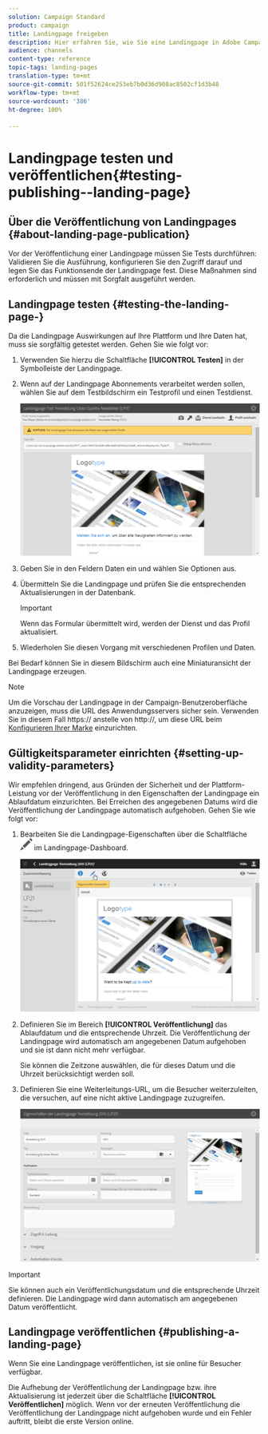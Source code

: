 ```yaml
---
solution: Campaign Standard
product: campaign
title: Landingpage freigeben
description: Hier erfahren Sie, wie Sie eine Landingpage in Adobe Campaign testen und veröffentlichen können.
audience: channels
content-type: reference
topic-tags: landing-pages
translation-type: tm+mt
source-git-commit: 501f52624ce253eb7b0d36d908ac8502cf1d3b48
workflow-type: tm+mt
source-wordcount: '386'
ht-degree: 100%

---
```



# Landingpage testen und veröffentlichen{#testing-publishing--landing-page}

## Über die Veröffentlichung von Landingpages {#about-landing-page-publication}

Vor der Veröffentlichung einer Landingpage müssen Sie Tests durchführen: Validieren Sie die Ausführung, konfigurieren Sie den Zugriff darauf und legen Sie das Funktionsende der Landingpage fest. Diese Maßnahmen sind erforderlich und müssen mit Sorgfalt ausgeführt werden.

## Landingpage testen        {#testing-the-landing-page-}

Da die Landingpage Auswirkungen auf Ihre Plattform und Ihre Daten hat, muss sie sorgfältig getestet werden. Gehen Sie wie folgt vor:

1. Verwenden Sie hierzu die Schaltfläche **[!UICONTROL Testen]** in der Symbolleiste der Landingpage.
1. Wenn auf der Landingpage Abonnements verarbeitet werden sollen, wählen Sie auf dem Testbildschirm ein Testprofil und einen Testdienst.

   ![](assets/lp_test_2.png)

1. Geben Sie in den Feldern Daten ein und wählen Sie Optionen aus.
1. Übermitteln Sie die Landingpage und prüfen Sie die entsprechenden Aktualisierungen in der Datenbank.

   >[!IMPORTANT]
   >
   >Wenn das Formular übermittelt wird, werden der Dienst und das Profil aktualisiert.

1. Wiederholen Sie diesen Vorgang mit verschiedenen Profilen und Daten.

Bei Bedarf können Sie in diesem Bildschirm auch eine Miniaturansicht der Landingpage erzeugen.

>[!NOTE]
>
>Um die Vorschau der Landingpage in der Campaign-Benutzeroberfläche anzuzeigen, muss die URL des Anwendungsservers sicher sein. Verwenden Sie in diesem Fall https:// anstelle von http://, um diese URL beim [Konfigurieren Ihrer Marke](../../administration/using/branding.md#configuring-and-using-brands) einzurichten.

## Gültigkeitsparameter einrichten         {#setting-up-validity-parameters}

Wir empfehlen dringend, aus Gründen der Sicherheit und der Plattform-Leistung vor der Veröffentlichung in den Eigenschaften der Landingpage ein Ablaufdatum einzurichten. Bei Erreichen des angegebenen Datums wird die Veröffentlichung der Landingpage automatisch aufgehoben. Gehen Sie wie folgt vor:

1. Bearbeiten Sie die Landingpage-Eigenschaften über die Schaltfläche ![](assets/edit_darkgrey-24px.png) im Landingpage-Dashboard.

   ![](assets/lp_edit_properties_button.png)

1. Definieren Sie im Bereich **[!UICONTROL Veröffentlichung]** das Ablaufdatum und die entsprechende Uhrzeit. Die Veröffentlichung der Landingpage wird automatisch am angegebenen Datum aufgehoben und sie ist dann nicht mehr verfügbar.

   Sie können die Zeitzone auswählen, die für dieses Datum und die Uhrzeit berücksichtigt werden soll.

1. Definieren Sie eine Weiterleitungs-URL, um die Besucher weiterzuleiten, die versuchen, auf eine nicht aktive Landingpage zuzugreifen.

   ![](assets/lp_settings_general.png)

>[!IMPORTANT]
>
>Sie können auch ein Veröffentlichungsdatum und die entsprechende Uhrzeit definieren. Die Landingpage wird dann automatisch am angegebenen Datum veröffentlicht.

## Landingpage veröffentlichen   {#publishing-a-landing-page}

Wenn Sie eine Landingpage veröffentlichen, ist sie online für Besucher verfügbar.

Die Aufhebung der Veröffentlichung der Landingpage bzw. ihre Aktualisierung ist jederzeit über die Schaltfläche **[!UICONTROL Veröffentlichen]** möglich. Wenn vor der erneuten Veröffentlichung die Veröffentlichung der Landingpage nicht aufgehoben wurde und ein Fehler auftritt, bleibt die erste Version online.
